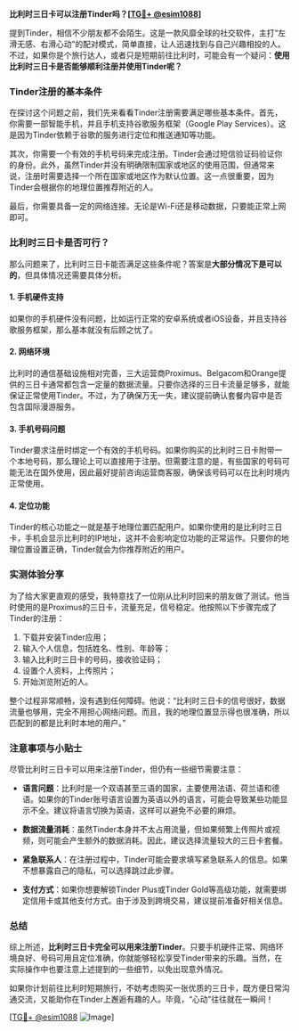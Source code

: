 **比利时三日卡可以注册Tinder吗？[[TG💪+ @esim1088](https://t.me/s/esim1088)]**

提到Tinder，相信不少朋友都不会陌生。这是一款风靡全球的社交软件，主打“左滑无感、右滑心动”的配对模式，简单直接，让人迅速找到与自己兴趣相投的人。不过，如果你是个旅行达人，或者只是短期前往比利时，可能会有一个疑问：**使用比利时三日卡是否能够顺利注册并使用Tinder呢？**

### **Tinder注册的基本条件**

在探讨这个问题之前，我们先来看看Tinder注册需要满足哪些基本条件。首先，你需要一部智能手机，并且手机支持谷歌服务框架（Google Play Services）。这是因为Tinder依赖于谷歌的服务进行定位和推送通知等功能。

其次，你需要一个有效的手机号码来完成注册。Tinder会通过短信验证码验证你的身份。此外，虽然Tinder并没有明确限制国家或地区的使用范围，但通常来说，注册时需要选择一个所在国家或地区作为默认位置。这一点很重要，因为Tinder会根据你的地理位置推荐附近的人。

最后，你需要具备一定的网络连接。无论是Wi-Fi还是移动数据，只要能正常上网即可。

### **比利时三日卡是否可行？**

那么问题来了，比利时三日卡能否满足这些条件呢？答案是**大部分情况下是可以的**，但具体情况还需要具体分析。

#### **1. 手机硬件支持**
如果你的手机硬件没有问题，比如运行正常的安卓系统或者iOS设备，并且支持谷歌服务框架，那么基本就没有后顾之忧了。

#### **2. 网络环境**
比利时的通信基础设施相对完善，三大运营商Proximus、Belgacom和Orange提供的三日卡通常都包含一定量的数据流量。只要你选择的三日卡流量足够多，就能保证正常使用Tinder。不过，为了确保万无一失，建议提前确认套餐内容中是否包含国际漫游服务。

#### **3. 手机号码问题**
Tinder要求注册时绑定一个有效的手机号码。如果你购买的比利时三日卡附带一个本地号码，那么理论上可以直接用于注册。但需要注意的是，有些国家的号码可能无法在国外使用，因此最好提前咨询运营商客服，确保该号码可以在比利时境内正常使用。

#### **4. 定位功能**
Tinder的核心功能之一就是基于地理位置匹配用户。如果你使用的是比利时三日卡，手机会显示比利时的IP地址，这并不会影响定位功能的正常运作。只要你的地理位置设置正确，Tinder就会为你推荐附近的用户。

### **实测体验分享**

为了给大家更直观的感受，我特意找了一位刚从比利时回来的朋友做了测试。他当时使用的是Proximus的三日卡，流量充足，信号稳定。他按照以下步骤完成了Tinder的注册：

1. 下载并安装Tinder应用；
2. 输入个人信息，包括姓名、性别、年龄等；
3. 输入比利时三日卡的号码，接收验证码；
4. 设置个人资料，上传照片；
5. 开始浏览附近的人。

整个过程非常顺畅，没有遇到任何障碍。他说：“比利时三日卡的信号很好，数据流量也够用，完全不用担心网络问题。而且，我的地理位置显示得也很准确，所以匹配到的都是比利时本地的用户。”

### **注意事项与小贴士**

尽管比利时三日卡可以用来注册Tinder，但仍有一些细节需要注意：

- **语言问题**：比利时是一个双语甚至三语的国家，主要使用法语、荷兰语和德语。如果你的Tinder账号语言设置为英语以外的语言，可能会导致某些功能显示不全。建议将语言切换为英语，这样可以避免不必要的麻烦。
  
- **数据流量消耗**：虽然Tinder本身并不太占用流量，但如果频繁上传照片或视频，则可能会产生额外的数据消耗。因此，建议选择流量较大的三日卡套餐。

- **紧急联系人**：在注册过程中，Tinder可能会要求填写紧急联系人的信息。如果不想暴露自己的隐私，可以选择跳过此步骤。

- **支付方式**：如果你想要解锁Tinder Plus或Tinder Gold等高级功能，就需要绑定信用卡或其他支付方式。由于涉及到跨境交易，建议提前准备好相关信息。

### **总结**

综上所述，**比利时三日卡完全可以用来注册Tinder**。只要手机硬件正常、网络环境良好、号码可用且定位准确，你就能够轻松享受Tinder带来的乐趣。当然，在实际操作中也要注意上述提到的一些细节，以免出现意外情况。

如果你计划前往比利时短期旅行，不妨考虑购买一张优质的三日卡，既方便日常沟通交流，又能助你在Tinder上邂逅有趣的人。毕竟，“心动”往往就在一瞬间！

[[TG💪+ @esim1088](https://t.me/s/esim1088) ![Image](https://i.postimg.cc/4NQfJmqS/Snipaste-2025-05-13-00-14-12.png)]